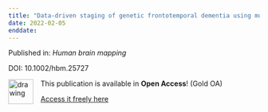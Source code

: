 ```yaml
---
title: "Data-driven staging of genetic frontotemporal dementia using multi-modal MRI."
date: 2022-02-05
enddate:
---
```


Published in: *Human brain mapping*

DOI: 10.1002/hbm.25727

<img src="https://upload.wikimedia.org/wikipedia/commons/thumb/7/77/Open_Access_logo_PLoS_transparent.svg/800px-Open_Access_logo_PLoS_transparent.svg.png" alt="drawing" width="50" align="left"/> &nbsp;&nbsp;&nbsp;This publication is available in **Open Access**! (Gold OA)

&nbsp;&nbsp;&nbsp;[Access it freely here](https://onlinelibrary.wiley.com/doi/pdfdirect/10.1002/hbm.25727
)

